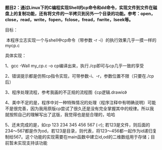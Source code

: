 **题目2：通过Linux下的C编程实现Shell的cp命令和dd命令，实现文件到文件在磁盘上的复制功能，还有将文件的一半拷贝到另外一个目录的功能。参考：open，close，read，write，fopen，fclose，fread，fwrite，lseek等。**

目标：

​	 本程序立志实现一个与shell中cp命令（带参数 -r -i）的执行效果几乎一摸一样的mycp.c

具体实现：

1、gcc -Wall my_cp.c -o cp编译出来，执行./cp即可与cp几乎一致的享受

2、错误提示都是仿照cp指令实现，可带参数-i、-r，参数位置不限（只要在./cp后）

3、程序处理流程，参考我画的不正规的流程图《cp逻辑.drawio》

4、美中不足的是，程序中对一种特殊情况的处理（程序注释中有明确说明）可能不是很完善，因为我用原版cp尝试了很久还是没有完全掌握其中的规律。所以我就按照自己的理解写出了这版，我觉得也是挺合理的，哈哈

5、还未完成的是，如cp 123 234 345 456 567 (-r); 若123是文件，则后面的234～567都是作为od，若123是目录，则代表，将123～456都一起作为id递归复制给567。这个功能的实现需要在main函数中建立id,od的二维数组用于存储；目前暂未实现支持该功能
